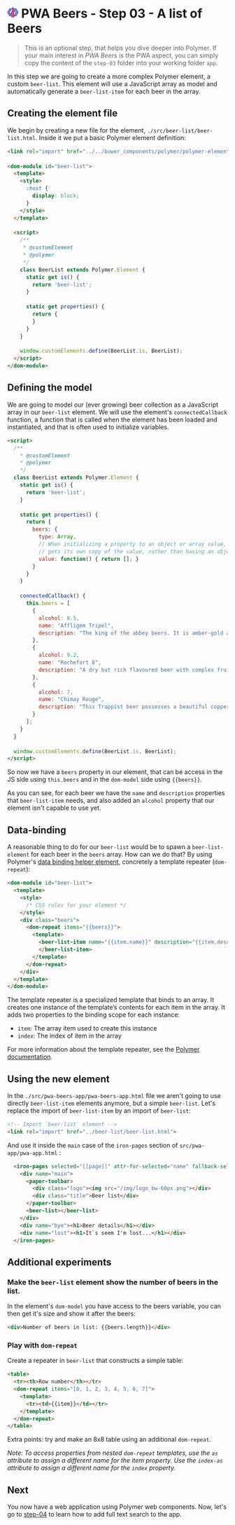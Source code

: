 # ![](../img/logo-25px.png) PWA Beers - Step 03 - A list of Beers

> This is an optional step, that helps you dive deeper into Polymer. If your main interest in *PWA Beers* is the PWA aspect, you can simply copy the content of the `step-03` folder into your working folder `app`.

In this step we are going to create a more complex Polymer element, a custom `beer-list`.
This element will use a JavaScript array as model and automatically generate a `beer-list-item` for each beer in the array.


## Creating the element file

We begin by creating a new file for the element, `./src/beer-list/beer-list.html`. Inside it we put a basic Polymer element definition:


```html
<link rel="import" href="../../bower_components/polymer/polymer-element.html">

<dom-module id="beer-list">
  <template>
    <style>
      :host {
        display: block;
      }
    </style>
  </template>

  <script>
    /**
     * @customElement
     * @polymer
     */
    class BeerList extends Polymer.Element {
      static get is() { 
        return 'beer-list'; 
      }

      static get properties() {
        return {
        }
      }      
    }

    window.customElements.define(BeerList.is, BeerList);
  </script>
</dom-module>
```


## Defining the model

We are going to model our (ever growing) beer collection as a JavaScript array in our `beer-list` element.
We will use the element's `connectedCallback` function, a function that is called when the element has been loaded and instantiated, and that is often used to initialize variables.

```html
<script>
  /**
    * @customElement
    * @polymer
    */
  class BeerList extends Polymer.Element {
    static get is() { 
      return 'beer-list'; 
    }

    static get properties() {
      return {
        beers: {
          type: Array,
          // When initializing a property to an object or array value, use a function to ensure that each element
          // gets its own copy of the value, rather than having an object or array shared across all instances of the element
          value: function() { return []; }
        }
      }
    }   

    connectedCallback() {
      this.beers = [
        {
          alcohol: 8.5,
          name: "Affligem Tripel",
          description: "The king of the abbey beers. It is amber-gold and pours with a deep head and original aroma, delivering a complex, full bodied flavour. Pure enjoyment! Secondary fermentation in the bottle."
        },
        {
          alcohol: 9.2,
          name: "Rochefort 8",
          description: "A dry but rich flavoured beer with complex fruity and spicy flavours."
        },
        {
          alcohol: 7,
          name: "Chimay Rouge",
          description: "This Trappist beer possesses a beautiful coppery colour that makes it particularly attractive. Topped with a creamy head, it gives off a slight fruity apricot smell from the fermentation. The aroma felt in the mouth is a balance confirming the fruit nuances revealed to the sense of smell. This traditional Belgian beer is best savoured at cellar temperature "
        }
      ];
    }   
  }

  window.customElements.define(BeerList.is, BeerList);
</script>
```

So now we have a `beers` property in our element, that can be access in the JS side using `this.beers` and in the `dom-model` side using  `{{beers}}`.

As you can see, for each beer we have the `name` and `description` properties that `beer-list-item` needs, and also added an `alcohol` property that our element isn't capable to use yet.


## Data-binding

A reasonable thing to do for our `beer-list` would be to spawn a `beer-list-element` for each beer in the `beers` array. How can we do that? By using Polymer's [data binding helper element](https://www.polymer-project.org/2.0/docs/devguide/templates), concretely a template repeater (`dom-repeat`):

```html
<dom-module id="beer-list">
  <template>  
    <style>
      /* CSS rules for your element */
    </style>
    <div class="beers">
      <dom-repeat items="{{beers}}">
        <template>
          <beer-list-item name="{{item.name}}" description="{{item.description}}">
          </beer-list-item>
        </template>
      </dom-repeat>
    </div>
  </template>
</dom-module>
```

The template repeater is a specialized template that binds to an array. It creates one instance of the template’s contents for each item in the array. It adds two properties to the binding scope for each instance:

- `item`: The array item used to create this instance
- `index`: The index of item in the array

For more information about the template repeater, see the [Polymer documentation](https://www.polymer-project.org/2.0/docs/devguide/templates#dom-repeat).


## Using the new element

In the `./src/pwa-beers-app/pwa-beers-app.html` file we aren't going to use directly `beer-list-item` elements anymore, but a simple `beer-list`. Let's replace the import of `beer-list-item` by an import of `beer-list`:

```html
<!-- Import `beer-list` element -->
<link rel="import" href="../beer-list/beer-list.html">
```

And use it inside the `main` case of the `iron-pages` section of `src/pwa-app/pwa-app.html` :

```html
  <iron-pages selected="[[page]]" attr-for-selected="name" fallback-selection="lost">
    <div name="main">
      <paper-toolbar>
        <div class="logo"><img src="/img/logo_bw-60px.png"></div>
        <div class="title">Beer list</div>
      </paper-toolbar>        
      <beer-list></beer-list>
    </div>
    <div name="bye"><h1>Beer details</h1></div>
    <div name="lost"><h1>It`s seem I'm lost...</h1></div>
  </iron-pages>
```


## Additional experiments

### Make the `beer-list` element show the number of beers in the list.

In the element's `dom-model` you have access to the beers variable, you can then get it's size and show it after the beers:

```html
<div>Number of beers in list: {{beers.length}}</div>
```

### Play with `dom-repeat`

Create a repeater in `beer-list` that constructs a simple table:

```html
<table>
  <tr><th>Row number</th></tr>
  <dom-repeat items="[0, 1, 2, 3, 4, 5, 6, 7]">
    <template>
      <tr><td>{{item}}</td></tr>
    </template>
  </dom-repeat>
</table>
```

Extra points: try and make an 8x8 table using an additional `dom-repeat`.

*Note: To access properties from nested `dom-repeat` templates, use the `as` attribute to assign a different name for the item property. Use the `index-as` attribute to assign a different name for the `index` property.*


## Next

You now have a web application using Polymer web components. Now, let's go to [step-04](../step-04/) to learn how to add full text search to the app.

